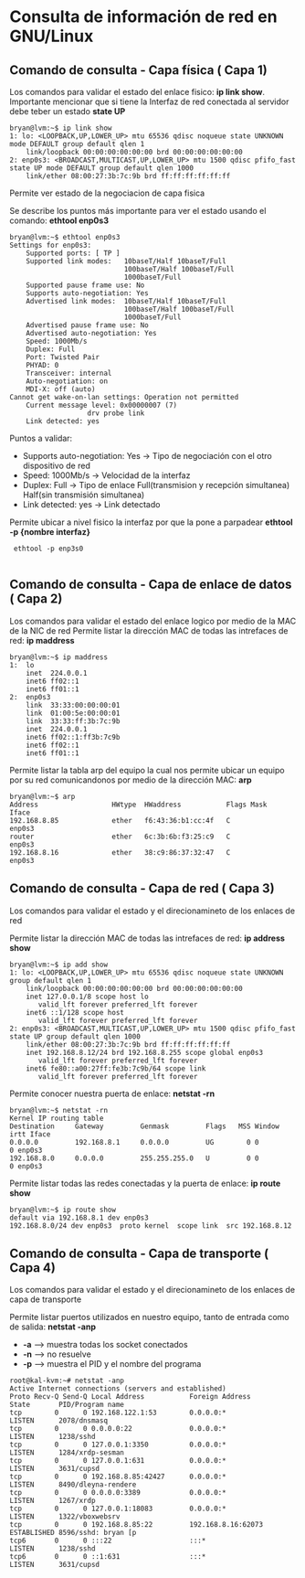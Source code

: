 # Consulta de información de red en GNU/Linux

## Comando de consulta - Capa física ( Capa 1) 

Los comandos para validar el estado del enlace fisico: **ip link show**.
Importante mencionar que si tiene la Interfaz de red conectada al servidor debe teber un estado **state UP**
```
bryan@lvm:~$ ip link show
1: lo: <LOOPBACK,UP,LOWER_UP> mtu 65536 qdisc noqueue state UNKNOWN mode DEFAULT group default qlen 1
    link/loopback 00:00:00:00:00:00 brd 00:00:00:00:00:00
2: enp0s3: <BROADCAST,MULTICAST,UP,LOWER_UP> mtu 1500 qdisc pfifo_fast state UP mode DEFAULT group default qlen 1000
    link/ether 08:00:27:3b:7c:9b brd ff:ff:ff:ff:ff:ff

```

Permite ver estado de la negociacion de capa fisica 

Se describe los puntos más importante para ver el estado usando el comando: **ethtool enp0s3**
```
bryan@lvm:~$ ethtool enp0s3
Settings for enp0s3:
	Supported ports: [ TP ]
	Supported link modes:   10baseT/Half 10baseT/Full 
	                        100baseT/Half 100baseT/Full 
	                        1000baseT/Full 
	Supported pause frame use: No
	Supports auto-negotiation: Yes
	Advertised link modes:  10baseT/Half 10baseT/Full 
	                        100baseT/Half 100baseT/Full 
	                        1000baseT/Full 
	Advertised pause frame use: No
	Advertised auto-negotiation: Yes
	Speed: 1000Mb/s
	Duplex: Full
	Port: Twisted Pair
	PHYAD: 0
	Transceiver: internal
	Auto-negotiation: on
	MDI-X: off (auto)
Cannot get wake-on-lan settings: Operation not permitted
	Current message level: 0x00000007 (7)
			       drv probe link
	Link detected: yes

```
Puntos a validar:

* []() Supports auto-negotiation: Yes  -> Tipo de negociación con el otro dispositivo de red
* []() Speed: 1000Mb/s -> Velocidad de la interfaz
* []() Duplex: Full   -> Tipo de enlace Full(transmision y recepción simultanea) Half(sin transmisión simultanea)
* []() Link detected: yes -> Link detectado

Permite ubicar a nivel fisico la interfaz por que la pone a parpadear
**ethtool -p {nombre interfaz}**

```
 ethtool -p enp3s0
 
```

## Comando de consulta - Capa de enlace de datos ( Capa 2) 

Los comandos para validar el estado del enlace logico por medio de la MAC de la NIC de red
Permite listar la dirección MAC de todas las intrefaces de red: **ip maddress**

```
bryan@lvm:~$ ip maddress 
1:	lo
	inet  224.0.0.1
	inet6 ff02::1
	inet6 ff01::1
2:	enp0s3
	link  33:33:00:00:00:01
	link  01:00:5e:00:00:01
	link  33:33:ff:3b:7c:9b
	inet  224.0.0.1
	inet6 ff02::1:ff3b:7c9b
	inet6 ff02::1
	inet6 ff01::1
```
Permite listar la tabla arp del equipo la cual nos permite ubicar un equipo por su red comunicandonos por medio de la dirección MAC: **arp**

```
bryan@lvm:~$ arp
Address                  HWtype  HWaddress           Flags Mask            Iface
192.168.8.85             ether   f6:43:36:b1:cc:4f   C                     enp0s3
router                   ether   6c:3b:6b:f3:25:c9   C                     enp0s3
192.168.8.16             ether   38:c9:86:37:32:47   C                     enp0s3

```
## Comando de consulta - Capa de red ( Capa 3) 

Los comandos para validar el estado y el direcionamineto de los enlaces de red

Permite listar la dirección MAC de todas las intrefaces de red: **ip address show**

```
bryan@lvm:~$ ip add show
1: lo: <LOOPBACK,UP,LOWER_UP> mtu 65536 qdisc noqueue state UNKNOWN group default qlen 1
    link/loopback 00:00:00:00:00:00 brd 00:00:00:00:00:00
    inet 127.0.0.1/8 scope host lo
       valid_lft forever preferred_lft forever
    inet6 ::1/128 scope host 
       valid_lft forever preferred_lft forever
2: enp0s3: <BROADCAST,MULTICAST,UP,LOWER_UP> mtu 1500 qdisc pfifo_fast state UP group default qlen 1000
    link/ether 08:00:27:3b:7c:9b brd ff:ff:ff:ff:ff:ff
    inet 192.168.8.12/24 brd 192.168.8.255 scope global enp0s3
       valid_lft forever preferred_lft forever
    inet6 fe80::a00:27ff:fe3b:7c9b/64 scope link 
       valid_lft forever preferred_lft forever

```

Permite conocer nuestra puerta de enlace: **netstat -rn**

```
bryan@lvm:~$ netstat -rn
Kernel IP routing table
Destination     Gateway         Genmask         Flags   MSS Window  irtt Iface
0.0.0.0         192.168.8.1     0.0.0.0         UG        0 0          0 enp0s3
192.168.8.0     0.0.0.0         255.255.255.0   U         0 0          0 enp0s3

```

Permite listar todas las redes conectadas y la puerta de enlace: **ip route show**

```
bryan@lvm:~$ ip route show
default via 192.168.8.1 dev enp0s3 
192.168.8.0/24 dev enp0s3  proto kernel  scope link  src 192.168.8.12 

```

## Comando de consulta - Capa de transporte ( Capa 4) 

Los comandos para validar el estado y el direcionamineto de los enlaces de capa de transporte

Permite listar puertos utilizados en nuestro equipo, tanto de entrada como de salida: **netstat -anp**


* []() **-a** --> muestra todas los socket conectados
* []() **-n** --> no resuelve
* []() **-p** -->  muestra el PID y el nombre del programa

```
root@kal-kvm:~# netstat -anp 
Active Internet connections (servers and established)
Proto Recv-Q Send-Q Local Address           Foreign Address         State       PID/Program name
tcp        0      0 192.168.122.1:53        0.0.0.0:*               LISTEN      2078/dnsmasq    
tcp        0      0 0.0.0.0:22              0.0.0.0:*               LISTEN      1238/sshd       
tcp        0      0 127.0.0.1:3350          0.0.0.0:*               LISTEN      1284/xrdp-sesman
tcp        0      0 127.0.0.1:631           0.0.0.0:*               LISTEN      3631/cupsd      
tcp        0      0 192.168.8.85:42427      0.0.0.0:*               LISTEN      8490/dleyna-rendere
tcp        0      0 0.0.0.0:3389            0.0.0.0:*               LISTEN      1267/xrdp       
tcp        0      0 127.0.0.1:18083         0.0.0.0:*               LISTEN      1322/vboxwebsrv 
tcp        0      0 192.168.8.85:22         192.168.8.16:62073      ESTABLISHED 8596/sshd: bryan [p
tcp6       0      0 :::22                   :::*                    LISTEN      1238/sshd       
tcp6       0      0 ::1:631                 :::*                    LISTEN      3631/cupsd      

```







